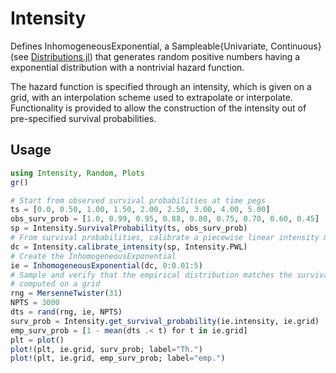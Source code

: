 # Intensity

Defines InhomogeneousExponential, a Sampleable{Univariate, Continuous}
(see [Distributions.jl](https://juliastats.org/Distributions.jl/stable/)) that
generates random positive numbers having a exponential distribution with a
nontrivial hazard function.

The hazard function is specified through an intensity, which is given on a grid,
with an interpolation scheme used to extrapolate or interpolate. Functionality
is provided to allow the construction of the intensity out of pre-specified
survival probabilities.

## Usage

```julia
using Intensity, Random, Plots
gr()

# Start from observed survival probabilities at time pegs
ts = [0.0, 0.50, 1.00, 1.50, 2.00, 2.50, 3.00, 4.00, 5.00]
obs_surv_prob = [1.0, 0.99, 0.95, 0.88, 0.80, 0.75, 0.70, 0.60, 0.45]
sp = Intensity.SurvivalProbability(ts, obs_surv_prob)
# From survival probabilities, calibrate a piecewise linear intensity matching it.
dc = Intensity.calibrate_intensity(sp, Intensity.PWL)
# Create the InhomogeneousExponential
ie = InhomogeneousExponential(dc, 0:0.01:5)
# Sample and verify that the empirical distribution matches the survival probability
# computed on a grid
rng = MersenneTwister(31)
NPTS = 3000
dts = rand(rng, ie, NPTS)
surv_prob = Intensity.get_survival_probability(ie.intensity, ie.grid)
emp_surv_prob = [1 - mean(dts .< t) for t in ie.grid]
plt = plot()
plot!(plt, ie.grid, surv_prob; label="Th.")
plot!(plt, ie.grid, emp_surv_prob; label="emp.")
```
